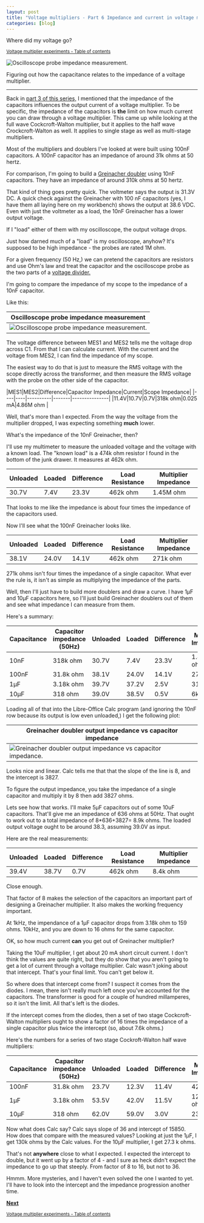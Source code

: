 ```yaml
---
layout: post
title: "Voltage multipliers - Part 6 Impedance and current in voltage multipliers"
categories: [blog]
---   
```


Where did my voltage go?

<sub>[Voltage multiplier experiments - Table of contents](2-voltagemultiplier-toc)</sub>

![Oscilloscope probe impedance measurement.](/assets/voltage_multiplier/scopeimpedance_setup.png)

Figuring out how the capacitance relates to the impedance of a voltage multiplier.

-----------------------------

Back in [part 3 of this series,](diode-capacitors-volts-pt3) I mentioned that the impedance of the capacitors influences the output current of a voltage multiplier.  To be specific, the impedance of the capacitors is **the** limit on how much current you can draw through a voltage multiplier.  This came up while looking at the full wave Cockcroft-Walton multiplier, but it applies to the half wave Crockcroft-Walton as well.  It applies to single stage as well as multi-stage multipliers.

Most of the multipliers and doublers I've looked at were built using 100nF capacitors.  A 100nF capacitor has an impedance of around 31k ohms at 50 hertz.

For comparison, I'm going to build a [Greinacher doubler](diode-capacitors-volts-pt2) using 10nF capacitors.  They have an impedance of around 310k ohms at 50 hertz.

That kind of thing goes pretty quick.  The voltmeter says the output is 31.3V DC.  A quick check against the Greinacher with 100 nF capacitors (yes, I have them all laying here on my workbench) shows the output at 38.6 VDC.  Even with just the voltmeter as a load, the 10nF Greinacher has a lower output voltage.

If I "load" either of them with my oscilloscope, the output voltage drops.

Just how darned much of a "load" is my oscilloscope, anyhow?  It's supposed to be high impedance - the probes are rated 1M ohm.

For a given frequency (50 Hz,) we can pretend the capacitors are resistors and use Ohm's law and treat the capacitor and the oscilloscope probe as the two parts of a [voltage divider.](https://en.wikipedia.org/wiki/Voltage_divider)

I'm going to compare the impedance of my scope to the impedance of a 10nF capacitor.

Like this:

|Oscilloscope probe impedance measurement|
|--------------------------|
|![Oscilloscope probe impedance measurement.](/assets/voltage_multiplier/scopeimpedance_setup.png)|

The voltage difference between MES1 and MES2 tells me the voltage drop across C1.  From that I can calculate current.  With the current and the voltage from MES2, I can find the impedance of my scope.

The easiest way to do that is just to measure the RMS voltage with the scope directly across the transformer, and then measure the RMS voltage with the probe on the other side of the capacitor.

|MES1|MES2|Difference|Capacitor Impedance|Current|Scope Impedance|
|----|----|----------|-------|---------------|
|11.4V|10.7V|0.7V|318k ohm|0.025 mA|4.86M ohm |

Well, that's more than I expected.  From the way the voltage from the multiplier dropped, I was expecting something **much** lower.

What's the impedance of the 10nF Greinacher, then?

I'll use my multimeter to measure the unloaded voltage and the voltage with a known load.  The "known load" is a 474k ohm resistor I found in the bottom of the junk drawer.  It measures at 462k ohm.


|Unloaded|Loaded|Difference|Load Resistance|Multiplier Impedance|
|----|----|----------|-------|---------------|
|30.7V|7.4V|23.3V|462k ohm|1.45M ohm |

That looks to me like the impedance is about four times the impedance of the capacitors used.

Now I'll see what the 100nF Greinacher looks like.

|Unloaded|Loaded|Difference|Load Resistance|Multiplier Impedance|
|----|----|----------|-------|---------------|
|38.1V|24.0V|14.1V|462k ohm|271k ohm |

271k ohms isn't four times the impedance of a single capacitor.  What ever the rule is, it isn't as simple as multiplying the impedance of the parts.

Well, then I'll just have to build more doublers and draw a curve.  I have 1µF and 10µF capacitors here, so I'll just build Greinacher doublers out of them and see what impedance I can measure from them.

Here's a summary:

|Capacitance|Capacitor impedance (50Hz)|Unloaded|Loaded|Difference|Multiplier Impedance|
|-----------|--------------------------|--------|------|---------|---------------------|
|       10nF|                  318k ohm|   30.7V|  7.4V|    23.3V|            1.45M ohm|
|      100nF|                 31.8k ohm|   38.1V| 24.0V|    14.1V|             271k ohm|
|        1µF|                 3.18k ohm|   39.7V| 37.2V|     2.5V|            31.1k ohm|
|       10µF|                   318 ohm|   39.0V| 38.5V|     0.5V|               6k ohm|

Loading all of that into the Libre-Office Calc program (and ignoring the 10nF row because its output is low even unloaded,) I get the following plot:

|Greinacher doubler output impedance vs capacitor impedance|
|----------------------------------------------------------|
|![Greinacher doubler output impedance vs capacitor impedance.](/assets/voltage_multiplier/Greinacher_OutputImpedance.png)|

Looks nice and linear.  Calc tells me that that the slope of the line is 8, and the intercept is 3827.

To figure the output impedance, you take the impedance of a single capacitor and multiply it by 8 then add 3827 ohms.

Lets see how that works.  I'll make 5µF capacitors out of some 10uF capacitors. That'll give me an impedance of 636 ohms at 50Hz.  That ought to work out to a total impedance of 8*636+3827= 8.9k ohms.  The loaded output voltage ought to be around 38.3, assuming 39.0V as input.

Here are the real measurements:

|Unloaded|Loaded|Difference|Load Resistance|Multiplier Impedance|
|----|----|----------|-------|---------------|
|39.4V|38.7V|0.7V|462k ohm|8.4k ohm |

Close enough.

That factor of 8 makes the selection of the capacitors an important part of designing a Greinacher multiplier.  It also makes the working frequency important.

At 1kHz, the impendance of a 1µF capacitor drops from 3.18k ohm to 159 ohms.  10kHz, and you are down to 16 ohms for the same capacitor.

OK, so how much current **can** you get out of Greinacher multiplier?

Taking the 10uF multiplier, I get about 20 mA short circuit current.  I don't think the values are quite right, but they do show that you aren't going to get a lot of current through a voltage multiplier.  Calc wasn't joking about that intercept.  That's your final limit.  You can't get below it.

So where does that intercept come from?  I suspect it comes from the diodes.  I mean, there isn't really much left once you've accounted for the capacitors.  The transformer is good for a couple of hundred millamperes, so it isn't the limit.  All that's left is the diodes.

If the intercept comes from the diodes, then a set of two stage Cockcroft-Walton multipliers ought to show a factor of 16 times the impedance of a single capacitor plus twice the intercept (so, about 7.6k ohms.)

Here's the numbers for a series of two stage Cockroft-Walton half wave multipliers:

|Capacitance|Capacitor impedance (50Hz)|Unloaded|Loaded|Difference|Multiplier Impedance|
|-----------|--------------------------|--------|------|---------|---------------------|
|      100nF|                 31.8k ohm|   23.7V| 12.3V|    11.4V|             428k ohm|
|        1µF|                 3.18k ohm|   53.5V| 42.0V|    11.5V|           126.5k ohm|
|       10µF|                   318 ohm|   62.0V| 59.0V|     3.0V|            23.5k ohm|

Now what does Calc say?  Calc says slope of 36 and intercept of 15850.  How does that compare with the measured values? Looking at just the 1µF, I get 130k ohms by the Calc values. For the 10µF multiplier, I get 27.3 k ohms.

That's not **anywhere** close to what I expected.  I expected the intercept to double, but it went up by a factor of 4 - and I sure as heck didn't expect the impedance to go up that steeply. From factor of 8 to 16, but not to 36.

Hmmm.  More mysteries, and I haven't even solved the one I wanted to yet.  I'll have to look into the intercept and the impedance progression another time.

[**Next**](diode-capacitors-volts-pt7)

<sub>[Voltage multiplier experiments - Table of contents](2-voltagemultiplier-toc)</sub>

